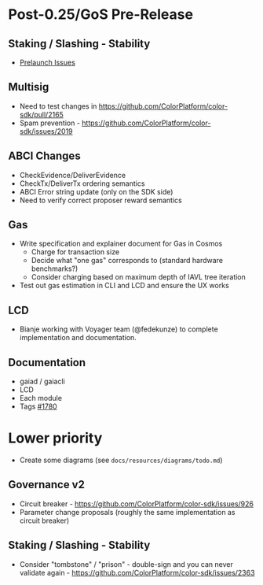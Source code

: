 # Post-0.25/GoS Pre-Release

## Staking / Slashing - Stability

- [Prelaunch Issues](https://github.com/ColorPlatform/color-sdk/issues?utf8=%E2%9C%93&q=is%3Aissue+is%3Aopen+label%3Astaking+label%3Aprelaunch-2.0)

## Multisig

- Need to test changes in https://github.com/ColorPlatform/color-sdk/pull/2165
- Spam prevention - https://github.com/ColorPlatform/color-sdk/issues/2019

## ABCI Changes

- CheckEvidence/DeliverEvidence
- CheckTx/DeliverTx ordering semantics
- ABCI Error string update (only on the SDK side)
- Need to verify correct proposer reward semantics

## Gas

- Write specification and explainer document for Gas in Cosmos
  * Charge for transaction size
  * Decide what "one gas" corresponds to (standard hardware benchmarks?)
  * Consider charging based on maximum depth of IAVL tree iteration
- Test out gas estimation in CLI and LCD and ensure the UX works

## LCD

- Bianje working with Voyager team (@fedekunze) to complete implementation and documentation.

## Documentation

- gaiad / gaiacli
- LCD
- Each module
- Tags [#1780](https://github.com/ColorPlatform/color-sdk/issues/1780)
# Lower priority

- Create some diagrams (see `docs/resources/diagrams/todo.md`) 

## Governance v2

- Circuit breaker - https://github.com/ColorPlatform/color-sdk/issues/926
- Parameter change proposals (roughly the same implementation as circuit breaker)

## Staking / Slashing - Stability

- Consider "tombstone" / "prison" - double-sign and you can never validate again - https://github.com/ColorPlatform/color-sdk/issues/2363
